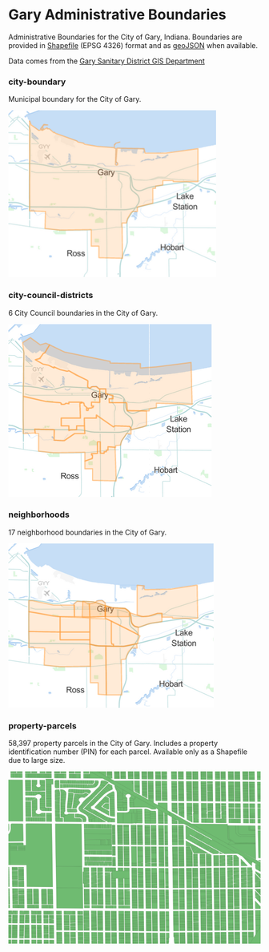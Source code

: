 # Gary Administrative Boundaries

Administrative Boundaries for the City of Gary, Indiana. Boundaries are provided in [Shapefile](http://en.wikipedia.org/wiki/Shapefile) (EPSG 4326) format and as [geoJSON](http://geojson.org/) when available.

Data comes from the [Gary Sanitary District GIS Department](http://www.garysan.com/GSWMD_contact.asp)

### city-boundary

Municipal boundary for the City of Gary.

![City boundary](https://raw.githubusercontent.com/cityofgary/administrative-boundaries/master/images/city-boundary.png)

### city-council-districts

6 City Council boundaries in the City of Gary.

![Council districts](https://raw.githubusercontent.com/cityofgary/administrative-boundaries/master/images/council-districts.png)

### neighborhoods

17 neighborhood boundaries in the City of Gary.

![Neighborhoods](https://raw.githubusercontent.com/cityofgary/administrative-boundaries/master/images/neighborhoods.png)

### property-parcels

58,397 property parcels in the City of Gary. Includes a property identification number (PIN) for each parcel. Available only as a Shapefile due to large size.

![Property parcels](https://raw.githubusercontent.com/cityofgary/administrative-boundaries/master/images/property-parcels.png)